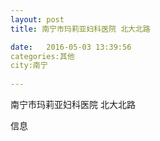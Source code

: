 ```yaml
--- 
layout: post 
title: 南宁市玛莉亚妇科医院 北大北路

date:   2016-05-03 13:39:56 
categories:其他  
city:南宁
  
--- 
```

   
南宁市玛莉亚妇科医院 北大北路

信息

